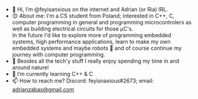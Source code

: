 - 👋 Hi, I’m @feyisanxious on the internet and Adrian (or Ria) IRL.
- :blush: About me: I'm a CS student from Poland; interested in C++, C, computer programming in general and programming microcontrolers as well as building electrical circuits for those μC's.
   <br>In the future I'd like to explore more of programming embedded systems, high performance applications, learn to make my own embedded systems and maybe robots :eyes: and of course continue my journey with computer programming.
- :evergreen_tree: Besides all the tech'y stuff I really enjoy spending my time in and around nature!
- 🌱 I’m currently learning C++ & C
- 📫 How to reach me? Discord: feyisnaxious#2673; email: adrianzabax@gmail.com

<!---
Tinuloth/Tinuloth is a ✨ special ✨ repository because its `README.md` (this file) appears on your GitHub profile.
You can click the Preview link to take a look at your changes.
--->
